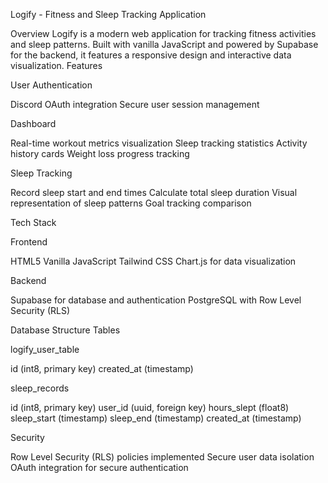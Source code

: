 Logify - Fitness and Sleep Tracking Application

Overview
Logify is a modern web application for tracking fitness activities and sleep patterns. Built with vanilla JavaScript and powered by Supabase for the backend, it features a responsive design and interactive data visualization.
Features

User Authentication

Discord OAuth integration
Secure user session management


Dashboard

Real-time workout metrics visualization
Sleep tracking statistics
Activity history cards
Weight loss progress tracking


Sleep Tracking

Record sleep start and end times
Calculate total sleep duration
Visual representation of sleep patterns
Goal tracking comparison



Tech Stack

Frontend

HTML5
Vanilla JavaScript
Tailwind CSS
Chart.js for data visualization


Backend

Supabase for database and authentication
PostgreSQL with Row Level Security (RLS)


Database Structure
Tables

logify_user_table

id (int8, primary key)
created_at (timestamp)


sleep_records

id (int8, primary key)
user_id (uuid, foreign key)
hours_slept (float8)
sleep_start (timestamp)
sleep_end (timestamp)
created_at (timestamp)



Security

Row Level Security (RLS) policies implemented
Secure user data isolation
OAuth integration for secure authentication



